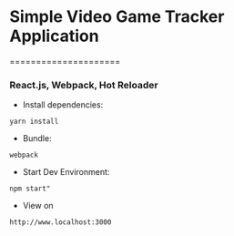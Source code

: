 # Simple Video Game Tracker Application
=====================
### React.js, Webpack, Hot Reloader

- Install dependencies: 
```
yarn install
```
- Bundle: 
```
webpack
```
- Start Dev Environment: 
```
npm start"
```
- View on 
```
http://www.localhost:3000
```
